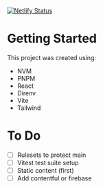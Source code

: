 [![Netlify Status](https://api.netlify.com/api/v1/badges/74b9575a-c99b-43ab-841a-f93040a98e38/deploy-status)](https://app.netlify.com/sites/disappeared/deploys)

# Getting Started 

This project was created using:
* NVM
* PNPM
* React
* Direnv
* Vite
* Tailwind

# To Do
- [ ] Rulesets to protect main
- [ ] Vitest test suite setup
- [ ] Static content (first)
- [ ] Add contentful or firebase